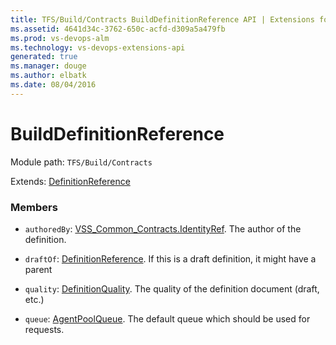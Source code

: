```yaml
---
title: TFS/Build/Contracts BuildDefinitionReference API | Extensions for Visual Studio Team Services
ms.assetid: 4641d34c-3762-650c-acfd-d309a5a479fb
ms.prod: vs-devops-alm
ms.technology: vs-devops-extensions-api
generated: true
ms.manager: douge
ms.author: elbatk
ms.date: 08/04/2016
---
```


# BuildDefinitionReference

Module path: `TFS/Build/Contracts`

Extends: [DefinitionReference](./DefinitionReference.md)

### Members

* `authoredBy`: [VSS_Common_Contracts.IdentityRef](../../../VSS/WebApi/Contracts/IdentityRef.md). The author of the definition.

* `draftOf`: [DefinitionReference](./DefinitionReference.md). If this is a draft definition, it might have a parent

* `quality`: [DefinitionQuality](./DefinitionQuality.md). The quality of the definition document (draft, etc.)

* `queue`: [AgentPoolQueue](./AgentPoolQueue.md). The default queue which should be used for requests.

